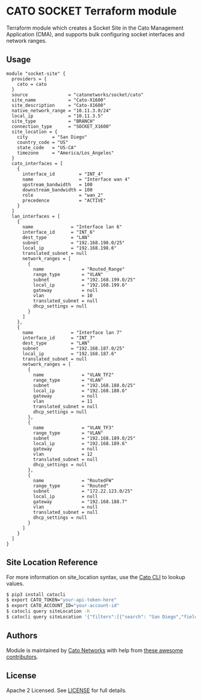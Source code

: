 # CATO SOCKET Terraform module

Terraform module which creates a Socket Site in the Cato Management Application (CMA), and supports bulk configuring socket interfaces and network ranges. 

## Usage

```hcl
module "socket-site" {
  providers = {
    cato = cato
  }
  source               = "catonetworks/socket/cato"
  site_name            = "Cato-X1600"
  site_description     = "Cato-X1600"
  native_network_range = "10.11.3.0/24"
  local_ip             = "10.11.3.5"
  site_type            = "BRANCH"
  connection_type      = "SOCKET_X1600"
  site_location = {
    city         = "San Diego"
    country_code = "US"
    state_code   = "US-CA"
    timezone     = "America/Los_Angeles"
  }
  cato_interfaces = [
    {
      interface_id         = "INT_4"
      name                 = "Interface wan 4"
      upstream_bandwidth   = 100
      downstream_bandwidth = 100
      role                 = "wan_2"
      precedence           = "ACTIVE"
    }
  ]
  lan_interfaces = [
    {
      name              = "Interface lan 6"
      interface_id      = "INT_6"
      dest_type         = "LAN"
      subnet            = "192.168.198.0/25"
      local_ip          = "192.168.198.6"
      translated_subnet = null
      network_ranges = [
        {
          name              = "Routed_Range"
          range_type        = "VLAN"
          subnet            = "192.168.199.0/25"
          local_ip          = "192.168.199.6"
          gateway           = null
          vlan              = 10
          translated_subnet = null
          dhcp_settings = null
        }
      ]
    },
    {
      name              = "Interface lan 7"
      interface_id      = "INT_7"
      dest_type         = "LAN"
      subnet            = "192.168.187.0/25"
      local_ip          = "192.168.187.6"
      translated_subnet = null
      network_ranges = [
        {
          name              = "VLAN_TF2"
          range_type        = "VLAN"
          subnet            = "192.168.188.0/25"
          local_ip          = "192.168.188.6"
          gateway           = null
          vlan              = 11
          translated_subnet = null
          dhcp_settings = null
        },
        {
          name              = "VLAN_TF3"
          range_type        = "VLAN"
          subnet            = "192.168.189.0/25"
          local_ip          = "192.168.189.6"
          gateway           = null
          vlan              = 12
          translated_subnet = null
          dhcp_settings = null
        },
        {
          name              = "RoutedFW"
          range_type        = "Routed"
          subnet            = "172.22.123.0/25"
          local_ip          = null
          gateway           = "192.168.188.7"
          vlan              = null
          translated_subnet = null
          dhcp_settings = null
        }
      ]
    }
  ]
}
```

## Site Location Reference

For more information on site_location syntax, use the [Cato CLI](https://github.com/catonetworks/cato-cli) to lookup values.

```bash
$ pip3 install catocli
$ export CATO_TOKEN="your-api-token-here"
$ export CATO_ACCOUNT_ID="your-account-id"
$ catocli query siteLocation -h
$ catocli query siteLocation '{"filters":[{"search": "San Diego","field":"city","operation":"exact"}]}' -p
```

## Authors

Module is maintained by [Cato Networks](https://github.com/catonetworks) with help from [these awesome contributors](https://github.com/catonetworks/terraform-cato-socket/graphs/contributors).

## License

Apache 2 Licensed. See [LICENSE](https://github.com/catonetworks/terraform-cato-socket/tree/master/LICENSE) for full details.

